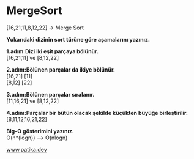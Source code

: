 # MergeSort

[16,21,11,8,12,22] -> Merge Sort <br/>

**Yukarıdaki dizinin sort türüne göre aşamalarını yazınız.** <br/>

**1.adım:Dizi iki eşit parçaya bölünür.** <br/>
[16,21,11] ve [8,12,22]

**2.adım:Bölünen parçalar da ikiye bölünür.**<br/>
[16,21] [11] <br/>
[8,12] [22] <br/>

**3.adım:Bölünen parçalar sıralanır.**<br/>
[11,16,21] ve [8,12,22]

**4.adım:Parçalar bir bütün olacak şekilde küçükten büyüğe birleştirilir.**<br/>
[8,11,12,16,21,22]

**Big-O gösterimini yazınız.** <br/>
O(n*(logn)) --> O(nlogn)

www.patika.dev 
